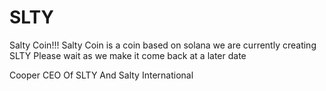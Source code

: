 # SLTY
Salty Coin!!!
Salty Coin is a coin based on solana we are currently creating SLTY Please wait as we make it come back at a later date


Cooper 
CEO Of SLTY And Salty International
